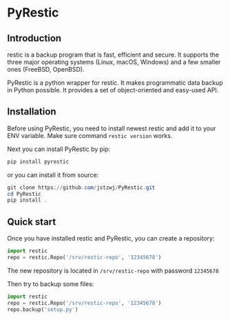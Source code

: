 # PyRestic
## Introduction

restic is a backup program that is fast, efficient and secure. It supports the three major operating systems (Linux, macOS, Windows) and a few smaller ones (FreeBSD, OpenBSD). 

PyRestic is a python wrapper for restic. It makes programmatic data backup in Python possible. It provides a set of object-oriented and easy-used API. 

## Installation

Before using PyRestic, you need to install newest restic and add it to your ENV variable. Make sure command `restic version` works.

Next you can install PyRestic by pip:

```powershell
pip install pyrestic
```

or you can install it from source:

```powershell
git clone https://github.com/jstzwj/PyRestic.git
cd PyRestic
pip install .
```

## Quick start

Once you have installed restic and PyRestic, you can create a repository:

```python
import restic
repo = restic.Repo('/srv/restic-repo', '12345678')
```

The new repository is located in `/srv/restic-repo` with password `12345678`

Then try to backup some files:

```python
import restic
repo = restic.Repo('/srv/restic-repo', '12345678')
repo.backup('setup.py')
```

